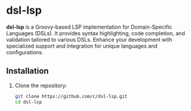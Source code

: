 # dsl-lsp

**dsl-lsp** is a Groovy-based LSP implementation for Domain-Specific Languages (DSLs). It provides syntax highlighting, code completion, and validation tailored to various DSLs. Enhance your development with specialized support and integration for unique languages and configurations.

## Installation

1. Clone the repository:
   ```sh
   git clone https://github.com/c/dsl-lsp.git
   cd dsl-lsp
